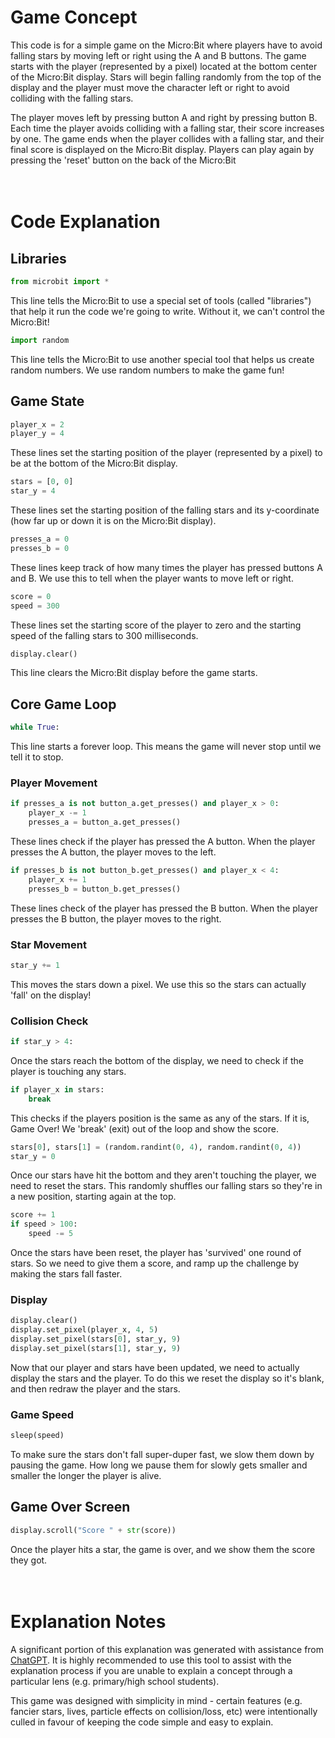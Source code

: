 # Game Concept
This code is for a simple game on the Micro:Bit where players have to avoid falling stars by moving left or right using the A and B buttons. The game starts with the player (represented by a pixel) located at the bottom center of the Micro:Bit display. Stars will begin falling randomly from the top of the display and the player must move the character left or right to avoid colliding with the falling stars.

The player moves left by pressing button A and right by pressing button B. Each time the player avoids colliding with a falling star, their score increases by one. The game ends when the player collides with a falling star, and their final score is displayed on the Micro:Bit display. Players can play again by pressing the 'reset' button on the back of the Micro:Bit
<br><br><br>

# Code Explanation
## Libraries
```py
from microbit import *
```

This line tells the Micro:Bit to use a special set of tools (called "libraries") that help it run the code we're going to write. Without it, we can't control the Micro:Bit!

```py
import random
```

This line tells the Micro:Bit to use another special tool that helps us create random numbers. We use random numbers to make the game fun!

## Game State

```py
player_x = 2
player_y = 4
```

These lines set the starting position of the player (represented by a pixel) to be at the bottom of the Micro:Bit display.

```py
stars = [0, 0]
star_y = 4
```

These lines set the starting position of the falling stars and its y-coordinate (how far up or down it is on the Micro:Bit display).

```py
presses_a = 0
presses_b = 0
```

These lines keep track of how many times the player has pressed buttons A and B. We use this to tell when the player wants to move left or right.

```py
score = 0
speed = 300
```

These lines set the starting score of the player to zero and the starting speed of the falling stars to 300 milliseconds.

```py
display.clear()
```

This line clears the Micro:Bit display before the game starts.

## Core Game Loop
```py
while True:
```

This line starts a forever loop. This means the game will never stop until we tell it to stop.

### Player Movement

```py
if presses_a is not button_a.get_presses() and player_x > 0:
    player_x -= 1
    presses_a = button_a.get_presses()
```

These lines check if the player has pressed the A button. When the player presses the A button, the player moves to the left.

```py
if presses_b is not button_b.get_presses() and player_x < 4:
    player_x += 1
    presses_b = button_b.get_presses()
```

These lines check of the player has pressed the B button. When the player presses the B button, the player moves to the right.

### Star Movement

```py
star_y += 1
```

This moves the stars down a pixel. We use this so the stars can actually 'fall' on the display!

### Collision Check

```py
if star_y > 4:
```

Once the stars reach the bottom of the display, we need to check if the player is touching any stars.

```py
if player_x in stars:
    break
```

This checks if the players position is the same as any of the stars. If it is, Game Over! We 'break' (exit) out of the loop and show the score.

```py
stars[0], stars[1] = (random.randint(0, 4), random.randint(0, 4))
star_y = 0
```

Once our stars have hit the bottom and they aren't touching the player, we need to reset the stars. This randomly shuffles our falling stars so they're in a new position, starting again at the top.

```py
score += 1
if speed > 100:
    speed -= 5
```

Once the stars have been reset, the player has 'survived' one round of stars. So we need to give them a score, and ramp up the challenge by making the stars fall faster.

### Display

```py
display.clear()
display.set_pixel(player_x, 4, 5)
display.set_pixel(stars[0], star_y, 9)
display.set_pixel(stars[1], star_y, 9)
```

Now that our player and stars have been updated, we need to actually display the stars and the player. To do this we reset the display so it's blank, and then redraw the player and the stars.

### Game Speed

```py
sleep(speed)
```

To make sure the stars don't fall super-duper fast, we slow them down by pausing the game. How long we pause them for slowly gets smaller and smaller the longer the player is alive.

## Game Over Screen

```py
display.scroll("Score " + str(score))
```

Once the player hits a star, the game is over, and we show them the score they got.
<br><br><br>

# Explanation Notes
A significant portion of this explanation was generated with assistance from [ChatGPT](https://openai.com/blog/chatgpt). It is highly recommended to use this tool to assist with the explanation process if you are unable to explain a concept through a particular lens (e.g. primary/high school students).

This game was designed with simplicity in mind - certain features (e.g. fancier stars, lives, particle effects on collision/loss, etc) were intentionally culled in favour of keeping the code simple and easy to explain.
